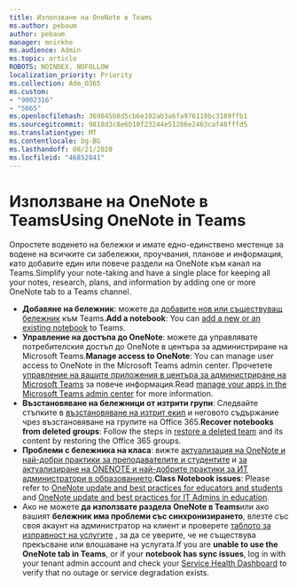 ```yaml
---
title: Използване на OneNote в Teams
ms.author: pebaum
author: pebaum
manager: mnirkhe
ms.audience: Admin
ms.topic: article
ROBOTS: NOINDEX, NOFOLLOW
localization_priority: Priority
ms.collection: Adm_O365
ms.custom:
- "9002316"
- "5665"
ms.openlocfilehash: 369845b8d5cb6e192ab3a6fa976119bc3189ffb1
ms.sourcegitcommit: 9818d3c8e6b10f23244e51286e2463caf48fffd5
ms.translationtype: MT
ms.contentlocale: bg-BG
ms.lasthandoff: 08/21/2020
ms.locfileid: "46852841"
---
```

# <a name="using-onenote-in-teams"></a><span data-ttu-id="33cd8-102">Използване на OneNote в Teams</span><span class="sxs-lookup"><span data-stu-id="33cd8-102">Using OneNote in Teams</span></span>

<span data-ttu-id="33cd8-103">Опростете воденето на бележки и имате едно-единствено местенце за водене на всичките си забележки, проучвания, планове и информация, като добавите един или повече раздели на OneNote към канал на Teams.</span><span class="sxs-lookup"><span data-stu-id="33cd8-103">Simplify your note-taking and have a single place for keeping all your notes, research, plans, and information by adding one or more OneNote tab to a Teams channel.</span></span>

- <span data-ttu-id="33cd8-104">**Добавяне на бележник**: можете да [добавите нов или съществуващ бележник](https://support.microsoft.com/office/add-a-onenote-notebook-to-teams-0ec78cc3-ba3b-4279-a88e-aa40af9865c2) към Teams.</span><span class="sxs-lookup"><span data-stu-id="33cd8-104">**Add a notebook**: You can [add a new or an existing notebook](https://support.microsoft.com/office/add-a-onenote-notebook-to-teams-0ec78cc3-ba3b-4279-a88e-aa40af9865c2) to Teams.</span></span>
- <span data-ttu-id="33cd8-105">**Управление на достъпа до OneNote**: можете да управлявате потребителския достъп до OneNote в центъра за администриране на Microsoft Teams.</span><span class="sxs-lookup"><span data-stu-id="33cd8-105">**Manage access to OneNote**: You can manage user access to OneNote in the Microsoft Teams admin center.</span></span> <span data-ttu-id="33cd8-106">Прочетете [управление на вашите приложения в центъра за администриране на Microsoft Teams](https://docs.microsoft.com/MicrosoftTeams/manage-apps) за повече информация.</span><span class="sxs-lookup"><span data-stu-id="33cd8-106">Read [manage your apps in the Microsoft Teams admin center](https://docs.microsoft.com/MicrosoftTeams/manage-apps) for more information.</span></span>
- <span data-ttu-id="33cd8-107">**Възстановяване на бележници от изтрити групи**: Следвайте стъпките в [възстановяване на изтрит екип](https://docs.microsoft.com/microsoftteams/archive-or-delete-a-team#restore-a-deleted-team) и неговото съдържание чрез възстановяване на групите на Office 365.</span><span class="sxs-lookup"><span data-stu-id="33cd8-107">**Recover notebooks from deleted groups**: Follow the steps in [restore a deleted team](https://docs.microsoft.com/microsoftteams/archive-or-delete-a-team#restore-a-deleted-team) and its content by restoring the Office 365 groups.</span></span>
- <span data-ttu-id="33cd8-108">**Проблеми с бележника на класа**: вижте [актуализация на OneNote и най-добри практики за преподавателите и студентите](https://support.office.com/article/onenote-update-and-best-practices-for-educators-and-students-dde775f0-8b06-4263-8b54-1e9ddc3dd146) и [за актуализиране на ONENOTE и най-добрите практики за ИТ администратори в образованието](https://support.office.com/article/onenote-update-and-best-practices-for-it-admins-in-education-9d78f2b2-5e25-4288-b597-b4ba463c7b46).</span><span class="sxs-lookup"><span data-stu-id="33cd8-108">**Class Notebook issues**: Please refer to [OneNote update and best practices for educators and students](https://support.office.com/article/onenote-update-and-best-practices-for-educators-and-students-dde775f0-8b06-4263-8b54-1e9ddc3dd146) and [OneNote update and best practices for IT Admins in education](https://support.office.com/article/onenote-update-and-best-practices-for-it-admins-in-education-9d78f2b2-5e25-4288-b597-b4ba463c7b46).</span></span>
- <span data-ttu-id="33cd8-109">Ако не можете **да използвате раздела OneNote в Teams**или ако вашият **бележник има проблеми със синхронизирането**, влезте със своя акаунт на администратор на клиент и проверете [таблото за изправност на услугите](https://docs.microsoft.com/office365/enterprise/view-service-health) , за да се уверите, че не съществува прекъсване или влошаване на услугата.</span><span class="sxs-lookup"><span data-stu-id="33cd8-109">If you are **unable to use the OneNote tab in Teams**, or if your **notebook has sync issues**, log in with your tenant admin account and check your [Service Health Dashboard](https://docs.microsoft.com/office365/enterprise/view-service-health) to verify that no outage or service degradation exists.</span></span>
